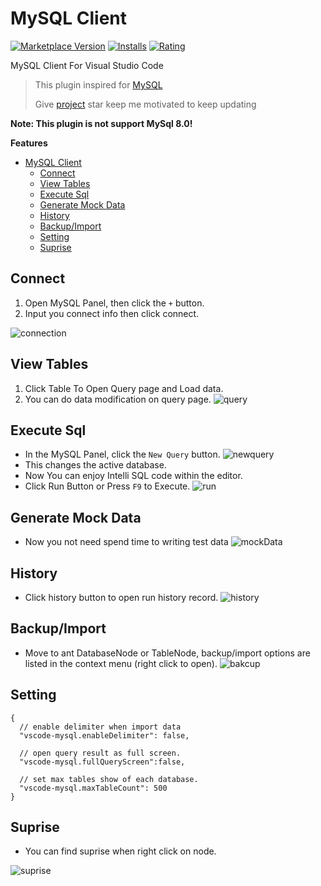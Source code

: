 # MySQL Client

[![Marketplace Version](https://vsmarketplacebadge.apphb.com/version-short/cweijan.vscode-mysql-client2.svg)](https://marketplace.visualstudio.com/items?itemName=cweijan.vscode-mysql-client2) [![Installs](https://vsmarketplacebadge.apphb.com/installs-short/cweijan.vscode-mysql-client2.svg)](https://marketplace.visualstudio.com/items?itemName=cweijan.vscode-mysql-client2) [![Rating](https://vsmarketplacebadge.apphb.com/rating-short/cweijan.vscode-mysql-client2.svg)](https://marketplace.visualstudio.com/items?itemName=cweijan.vscode-mysql-client2) 

MySQL Client For Visual Studio Code


> This plugin inspired for [MySQL](https://github.com/formulahendry/vscode-mysql)
> 
> Give [project](https://github.com/cweijan/vscode-mysql) star keep me motivated to keep updating

**Note: This plugin is not support MySql 8.0!**

**Features**

- [MySQL Client](#mysql-client)
  - [Connect](#connect)
  - [View Tables](#view-tables)
  - [Execute Sql](#execute-sql)
  - [Generate Mock Data](#generate-mock-data)
  - [History](#history)
  - [Backup/Import](#backupimport)
  - [Setting](#setting)
  - [Suprise](#suprise)

## Connect

1. Open MySQL Panel, then click the `+` button.
2. Input you connect info then click connect.

![connection](images/connection.jpg)

## View Tables

1. Click Table To Open Query page and Load data.
2. You can do data modification on query page.
![query](images/QueryTable.jpg)

## Execute Sql

* In the MySQL Panel, click the `New Query` button.
![newquery](images/newquery.jpg)
* This changes the active database.
* Now You can enjoy Intelli SQL code within the editor.
* Click Run Button or Press `F9` to Execute.
![run](images/run.jpg)

## Generate Mock Data
- Now you not need spend time to writing test data
![mockData](images/mockData.png)

## History
- Click history button to open run history record.
![history](images/history.jpg)

## Backup/Import

* Move to ant DatabaseNode or TableNode, backup/import options are listed in the context menu (right click to open).
![bakcup](images/Backup.jpg)

## Setting

```jsonc
{
  // enable delimiter when import data
  "vscode-mysql.enableDelimiter": false,
  
  // open query result as full screen.
  "vscode-mysql.fullQueryScreen":false,

  // set max tables show of each database.
  "vscode-mysql.maxTableCount": 500
}
```

## Suprise
* You can find suprise when right click on node.

![suprise](images/surprise.jpg)
